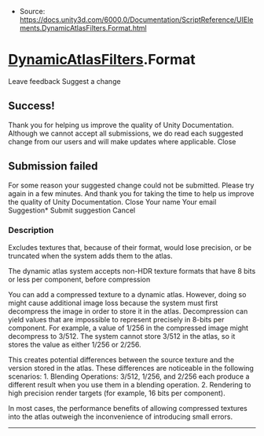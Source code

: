 * Source: https://docs.unity3d.com/6000.0/Documentation/ScriptReference/UIElements.DynamicAtlasFilters.Format.html

#  [DynamicAtlasFilters](https://docs.unity3d.com/6000.0/Documentation/ScriptReference/UIElements.DynamicAtlasFilters.html).Format
Leave feedback
Suggest a change
## Success!
Thank you for helping us improve the quality of Unity Documentation. Although we cannot accept all submissions, we do read each suggested change from our users and will make updates where applicable.
Close
## Submission failed
For some reason your suggested change could not be submitted. Please <a>try again</a> in a few minutes. And thank you for taking the time to help us improve the quality of Unity Documentation.
Close
Your name Your email Suggestion* Submit suggestion
Cancel
### Description
Excludes textures that, because of their format, would lose precision, or be truncated when the system adds them to the atlas.   
  
The dynamic atlas system accepts non-HDR texture formats that have 8 bits or less per component, before compression  
  
You can add a compressed texture to a dynamic atlas. However, doing so might cause additional image loss because the system must first decompress the image in order to store it in the atlas. Decompression can yield values that are impossible to represent precisely in 8-bits per component. For example, a value of 1/256 in the compressed image might decompress to 3/512. The system cannot store 3/512 in the atlas, so it stores the value as either 1/256 or 2/256.  
  
This creates potential differences between the source texture and the version stored in the atlas. These differences are noticeable in the following scenarios: 1. Blending Operations: 3/512, 1/256, and 2/256 each produce a different result when you use them in a blending operation. 2. Rendering to high precision render targets (for example, 16 bits per component).  
  
In most cases, the performance benefits of allowing compressed textures into the atlas outweigh the inconvenience of introducing small errors. 
* * *
